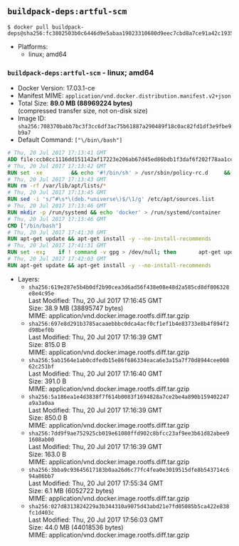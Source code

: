 ## `buildpack-deps:artful-scm`

```console
$ docker pull buildpack-deps@sha256:fc3802503b0c6446d9e5abaa19023310680d9eec7cbd8a7ce91a42c193570eec
```

-	Platforms:
	-	linux; amd64

### `buildpack-deps:artful-scm` - linux; amd64

-	Docker Version: 17.03.1-ce
-	Manifest MIME: `application/vnd.docker.distribution.manifest.v2+json`
-	Total Size: **89.0 MB (88969224 bytes)**  
	(compressed transfer size, not on-disk size)
-	Image ID: `sha256:708370babb7bc3f3cc6df3ac75b61887a290489f18c0ac82fd1df3e9fbe9b9a7`
-	Default Command: `["\/bin\/bash"]`

```dockerfile
# Thu, 20 Jul 2017 17:13:41 GMT
ADD file:ccb8cc1116dd151142af17223e206ab67d45ed86bdb1f3daf6f202f78aa1ceda in / 
# Thu, 20 Jul 2017 17:13:42 GMT
RUN set -xe 		&& echo '#!/bin/sh' > /usr/sbin/policy-rc.d 	&& echo 'exit 101' >> /usr/sbin/policy-rc.d 	&& chmod +x /usr/sbin/policy-rc.d 		&& dpkg-divert --local --rename --add /sbin/initctl 	&& cp -a /usr/sbin/policy-rc.d /sbin/initctl 	&& sed -i 's/^exit.*/exit 0/' /sbin/initctl 		&& echo 'force-unsafe-io' > /etc/dpkg/dpkg.cfg.d/docker-apt-speedup 		&& echo 'DPkg::Post-Invoke { "rm -f /var/cache/apt/archives/*.deb /var/cache/apt/archives/partial/*.deb /var/cache/apt/*.bin || true"; };' > /etc/apt/apt.conf.d/docker-clean 	&& echo 'APT::Update::Post-Invoke { "rm -f /var/cache/apt/archives/*.deb /var/cache/apt/archives/partial/*.deb /var/cache/apt/*.bin || true"; };' >> /etc/apt/apt.conf.d/docker-clean 	&& echo 'Dir::Cache::pkgcache ""; Dir::Cache::srcpkgcache "";' >> /etc/apt/apt.conf.d/docker-clean 		&& echo 'Acquire::Languages "none";' > /etc/apt/apt.conf.d/docker-no-languages 		&& echo 'Acquire::GzipIndexes "true"; Acquire::CompressionTypes::Order:: "gz";' > /etc/apt/apt.conf.d/docker-gzip-indexes 		&& echo 'Apt::AutoRemove::SuggestsImportant "false";' > /etc/apt/apt.conf.d/docker-autoremove-suggests
# Thu, 20 Jul 2017 17:13:43 GMT
RUN rm -rf /var/lib/apt/lists/*
# Thu, 20 Jul 2017 17:13:45 GMT
RUN sed -i 's/^#\s*\(deb.*universe\)$/\1/g' /etc/apt/sources.list
# Thu, 20 Jul 2017 17:13:46 GMT
RUN mkdir -p /run/systemd && echo 'docker' > /run/systemd/container
# Thu, 20 Jul 2017 17:13:46 GMT
CMD ["/bin/bash"]
# Thu, 20 Jul 2017 17:41:30 GMT
RUN apt-get update && apt-get install -y --no-install-recommends 		ca-certificates 		curl 		wget 	&& rm -rf /var/lib/apt/lists/*
# Thu, 20 Jul 2017 17:41:31 GMT
RUN set -ex; 	if ! command -v gpg > /dev/null; then 		apt-get update; 		apt-get install -y --no-install-recommends 			gnupg2 			dirmngr 		; 		rm -rf /var/lib/apt/lists/*; 	fi
# Thu, 20 Jul 2017 17:42:03 GMT
RUN apt-get update && apt-get install -y --no-install-recommends 		bzr 		git 		mercurial 		openssh-client 		subversion 				procps 	&& rm -rf /var/lib/apt/lists/*
```

-	Layers:
	-	`sha256:619e287e5b4b0df2b90cea3d6ad56f438e08e48d2a585cd8df806328e8e4c95e`  
		Last Modified: Thu, 20 Jul 2017 17:16:45 GMT  
		Size: 38.9 MB (38895747 bytes)  
		MIME: application/vnd.docker.image.rootfs.diff.tar.gzip
	-	`sha256:697e8d291b3785acaaebbbc0dca4acf0cf1ef1b4e83733e8b4f894f2d98bef0b`  
		Last Modified: Thu, 20 Jul 2017 17:16:39 GMT  
		Size: 815.0 B  
		MIME: application/vnd.docker.image.rootfs.diff.tar.gzip
	-	`sha256:5ab1564e1ab0cdfedb15e86f686334eaca6e3a15a7f70d8944cee00862c251bf`  
		Last Modified: Thu, 20 Jul 2017 17:16:40 GMT  
		Size: 391.0 B  
		MIME: application/vnd.docker.image.rootfs.diff.tar.gzip
	-	`sha256:5a186ea1e4d3838f7f614b0083f1694828a7ce2be4a890b159402247a9a3a0aa`  
		Last Modified: Thu, 20 Jul 2017 17:16:39 GMT  
		Size: 850.0 B  
		MIME: application/vnd.docker.image.rootfs.diff.tar.gzip
	-	`sha256:7dd9f9ae752925cb019e61080ffd902c8bfcc23af9ee3b61d82abee91608ab00`  
		Last Modified: Thu, 20 Jul 2017 17:16:39 GMT  
		Size: 163.0 B  
		MIME: application/vnd.docker.image.rootfs.diff.tar.gzip
	-	`sha256:3bba9c93645617183b0aa26d6c77fc4fea0e3019515dfe8b543714c694a86bb7`  
		Last Modified: Thu, 20 Jul 2017 17:55:34 GMT  
		Size: 6.1 MB (6052722 bytes)  
		MIME: application/vnd.docker.image.rootfs.diff.tar.gzip
	-	`sha256:027d8313824229a3b344310a9075d43abd21e7fd05085b5ca422e838fc1d403c`  
		Last Modified: Thu, 20 Jul 2017 17:56:03 GMT  
		Size: 44.0 MB (44018536 bytes)  
		MIME: application/vnd.docker.image.rootfs.diff.tar.gzip
